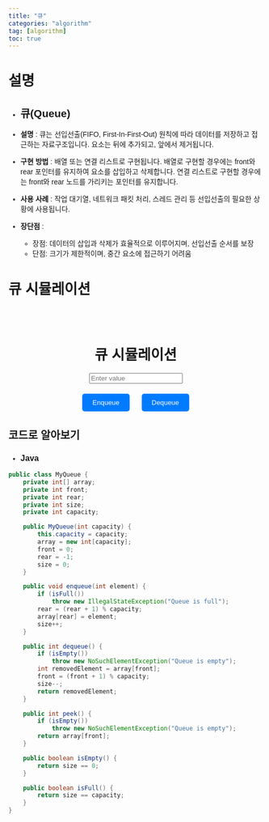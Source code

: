 ```yaml
---
title: "큐"
categories: "algorithm"
tag: [algorithm]
toc: true
---
```


# 설명

- ## **큐(Queue)**
 
- **설명** : 큐는 선입선출(FIFO, First-In-First-Out) 원칙에 따라 데이터를 저장하고 접근하는 자료구조입니다. 요소는 뒤에 추가되고, 앞에서 제거됩니다.

- **구현 방법** : 배열 또는 연결 리스트로 구현됩니다. 배열로 구현할 경우에는 front와 rear 포인터를 유지하여 요소를 삽입하고 삭제합니다. 연결 리스트로 구현할 경우에는 front와 rear 노드를 가리키는 포인터를 유지합니다.

- **사용 사례** : 작업 대기열, 네트워크 패킷 처리, 스레드 관리 등 선입선출의 필요한 상황에 사용됩니다.

- **장단점** :
  - 장점: 데이터의 삽입과 삭제가 효율적으로 이루어지며, 선입선출 순서를 보장
  - 단점: 크기가 제한적이며, 중간 요소에 접근하기 어려움

# 큐 시뮬레이션

<html>
<head>
  <title>큐 시뮬레이션</title>
  <style>
    body {
      font-family: Arial, sans-serif;
    }
    .container {
      display: flex;
      flex-direction: column;
      align-items: center;
      margin-top: 50px;
    }
    .queue {
      display: flex;
      flex-wrap: wrap;
      justify-content: center;
    }
    .queue-item {
      background-color: #f0f0f0;
      border: 1px solid #aaa;
      padding: 10px;
      margin: 5px;
      text-align: center;
    }
    .button-container {
      margin-top: 20px;
    }
    button {
      padding: 10px 20px;
      margin: 0 10px;
      background-color: #007bff;
      color: #fff;
      border: none;
      border-radius: 5px;
      cursor: pointer;
    }
    button:hover {
      background-color: #0056b3;
    }
  </style>

  <script>
    document.addEventListener("DOMContentLoaded", function() {
      const queueContainer = document.getElementById('queue');
      const inputValue = document.getElementById('inputValue');
      const enqueueBtn = document.getElementById('enqueueBtn');
      const dequeueBtn = document.getElementById('dequeueBtn');
      
      let queue = [];

      // 큐 시각화 업데이트
      function updateQueue() {
        queueContainer.innerHTML = queue.map(item => `<div class="queue-item">${item}</div>`).join('');
      }

      // Enqueue 버튼 클릭 시
      enqueueBtn.addEventListener("click", function() {
        const value = inputValue.value.trim();
        if (value !== '') {
          queue.push(value);
          updateQueue();
          inputValue.value = '';
        }
      });

      // Dequeue 버튼 클릭 시
      dequeueBtn.addEventListener("click", function() {
        if (queue.length > 0) {
          queue.shift();
          updateQueue();
        }
      });
    });
  </script>
</head>
<body>
  <div class="container">
    <h1>큐 시뮬레이션</h1>
    <div class="queue" id="queue"></div>
    <input type="text" id="inputValue" placeholder="Enter value">
    <div class="button-container">
      <button id="enqueueBtn">Enqueue</button>
      <button id="dequeueBtn">Dequeue</button>
    </div>
  </div>
</body>
</html>

## 코드로 알아보기
- ### **Java**
```Java
public class MyQueue {
    private int[] array;
    private int front;
    private int rear;
    private int size;
    private int capacity;

    public MyQueue(int capacity) {
        this.capacity = capacity;
        array = new int[capacity];
        front = 0;
        rear = -1;
        size = 0;
    }

    public void enqueue(int element) {
        if (isFull())
            throw new IllegalStateException("Queue is full");
        rear = (rear + 1) % capacity;
        array[rear] = element;
        size++;
    }

    public int dequeue() {
        if (isEmpty())
            throw new NoSuchElementException("Queue is empty");
        int removedElement = array[front];
        front = (front + 1) % capacity;
        size--;
        return removedElement;
    }

    public int peek() {
        if (isEmpty())
            throw new NoSuchElementException("Queue is empty");
        return array[front];
    }

    public boolean isEmpty() {
        return size == 0;
    }

    public boolean isFull() {
        return size == capacity;
    }
}

```